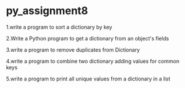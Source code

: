 # py_assignment8


1.write a program to sort a dictionary by key

2.Write a Python program to get a dictionary from an object's fields

3.write a program to remove duplicates from Dictionary


4.write a program to combine two dictionary adding values for common keys

5.write a program to print all unique values from a dictionary in a list
